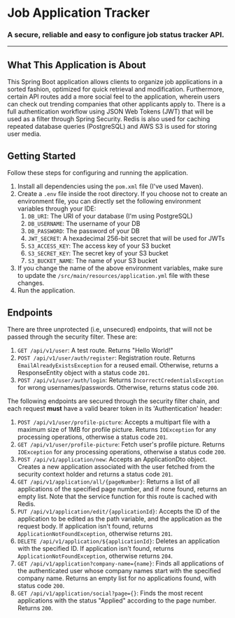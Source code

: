 # Job Application Tracker
### A secure, reliable and easy to configure job status tracker API.
***
## What This Application is About
This Spring Boot application allows clients to organize job applications in 
a sorted fashion, optimized for quick retrieval and modification. Furthermore, 
certain API routes add a more social feel to the application,
wherein users can check out trending companies that other applicants apply to. 
There is a full authentication workflow using JSON Web Tokens (JWT) that will be
used as a filter through Spring Security. Redis is also used for caching repeated
database queries (PostgreSQL) and AWS S3 is used for storing user media.

## Getting Started
Follow these steps for configuring and running the application.
1. Install all dependencies using the `pom.xml` file (I've used Maven).
2. Create a `.env` file inside the root directory. If you choose not to 
create an environment file, you can directly set the following environment 
variables through your IDE:
    1. `DB_URI`: The URI of your database (I'm using PostgreSQL)
   2. `DB_USERNAME`: The username of your DB
   3. `DB_PASSWORD`: The password of your DB
   4. `JWT_SECRET`: A hexadecimal 256-bit secret that will be used for JWTs
   5. `S3_ACCESS_KEY`: The access key of your S3 bucket
   6. `S3_SECRET_KEY`: The secret key of your S3 bucket
   7. `S3_BUCKET_NAME`: The name of your S3 bucket
3. If you change the name of the above environment variables,
make sure to update the `/src/main/resources/application.yml` file
with these changes.
4. Run the application.

## Endpoints
There are three unprotected (i.e, unsecured) endpoints, that will
not be passed through the security filter. These are:
1. `GET /api/v1/user`: A test route. Returns "Hello World!"
2. `POST /api/v1/user/auth/register`: Registration route. Returns
`EmailAlreadyExistsException` for a reused email. Otherwise, returns
a ResponseEntity object with a status code `201`.
3. `POST /api/v1/user/auth/login`: Returns `IncorrectCredentialsException`
for wrong usernames/passwords. Otherwise, returns status code `200`.

The following endpoints are secured through the security filter chain,
and each request **must** have a valid bearer token in its 'Authentication'
header:
1. `POST /api/v1/user/profile-picture`: Accepts a multipart file with
a maximum size of 1MB for profile picture. Returns `IOException` 
for any processing operations, otherwise a status code `201`.
2. `GET /api/v1/user/profile-picture`: Fetch user's profile picture.
Returns `IOException` for any processing operations, otherwise a status code `200`.
3. `POST /api/v1/application/new`: Accepts an ApplicationDto object. Creates a 
new application associated with the user fetched from the security context holder and
returns a status code `201`.
4. `GET /api/v1/application/all/{pageNumber}`: Returns a list of all applications
of the specified page number, and if none found, returns an empty list. Note
that the service function for this route is cached with Redis.
5. `PUT /api/v1/application/edit/{applicationId}`: Accepts the ID of the 
application to be edited as the path variable, and the application as the 
request body. If application isn't found, returns `ApplicationNotFoundException`,
otherwise returns `201`.
6. `DELETE /api/v1/application/${applicationId}`: Deletes an application
with the specified ID. If application isn't found, returns `ApplicationNotFoundException`,
   otherwise returns `204`.
7. `GET /api/v1/application?company-name={name}`: Finds all applications of 
the authenticated user whose company names start with the specified company name.
Returns an empty list for no applications found, with status code `200`.
8. `GET /api/v1/application/social?page={}`: Finds the most recent applications
with the status "Applied" according to the page number. Returns `200`.



